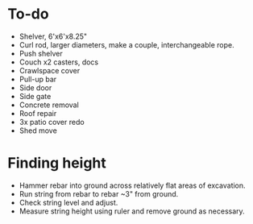 
# To-do
- Shelver, 6'x6'x8.25"
- Curl rod, larger diameters, make a couple, interchangeable rope.
- Push shelver
- Couch x2 casters, docs
- Crawlspace cover
- Pull-up bar
- Side door
- Side gate
- Concrete removal
- Roof repair
- 3x patio cover redo
- Shed move


# Finding height

- Hammer rebar into ground across relatively flat areas of excavation.
- Run string from rebar to rebar ~3" from ground.
- Check string level and adjust.
- Measure string height using ruler and remove ground as necessary.
